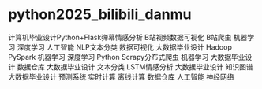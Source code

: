 # python2025_bilibili_danmu
计算机毕业设计Python+Flask弹幕情感分析 B站视频数据可视化 B站爬虫 机器学习 深度学习 人工智能 NLP文本分类 数据可视化 大数据毕业设计 Hadoop PySpark 机器学习 深度学习 Python Scrapy分布式爬虫 机器学习 大数据毕业设计 数据仓库 大数据毕业设计 文本分类 LSTM情感分析 大数据毕业设计 知识图谱 大数据毕业设计 预测系统 实时计算 离线计算 数据仓库 人工智能 神经网络
